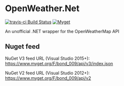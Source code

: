 # OpenWeather.Net
[![travis-ci Build Status](https://api.travis-ci.org/Bond-009/OpenWeather.Net.svg?branch=master)](https://travis-ci.org/Bond-009/OpenWeather.Net)
[![Myget](https://img.shields.io/myget/bond_009/v/OpenWeather.Net.svg)](https://www.myget.org/feed/Packages/bond_009)

An unofficial .NET wrapper for the OpenWeatherMap API
## Nuget feed
NuGet V3 feed URL (Visual Studio 2015+): https://www.myget.org/F/bond_009/api/v3/index.json

NuGet V2 feed URL (Visual Studio 2012+): https://www.myget.org/F/bond_009/api/v2
